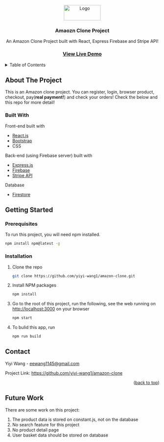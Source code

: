 <!-- PROJECT LOGO -->
<div align="center">
  <a href="https://github.com/yiyi-wang1/amazon-clone">
    <img src="http://media.corporate-ir.net/media_files/IROL/17/176060/Oct18/Amazon%20logo.PNG" alt="Logo" width="120" height="50">
  </a>

  <h3 align="center">Amaozn Clone Project</h3>

  <p align="center">
    An Amazon Clone Project built with React, Express Firebase and Stripe API!
    <br/>
    <h3><a href="https://clone-89948.web.app/"><strong>View Live Demo</strong></a></h3>
  </p>
</div>

<!-- TABLE OF CONTENTS -->
<details>
  <summary>Table of Contents</summary>
  <ol>
    <li>
      <a href="#about-the-project">About The Project</a>
      <ul>
        <li><a href="#built-with">Built With</a></li>
      </ul>
    </li>
    <li>
      <a href="#getting-started">Getting Started</a>
      <ul>
        <li><a href="#prerequisites">Prerequisites</a></li>
        <li><a href="#installation">Installation</a></li>
      </ul>
    </li>
    <li><a href="#contact">Contact</a></li>
    <li><a href="#futurework">Future work</a></li>
  </ol>
</details>



<!-- ABOUT THE PROJECT -->
## About The Project



This is an Amazon clone project. You can register, login, browser product, checkout, pay(**real payment!**) and check your orders!
Check the below and this repo for more detail!

### Built With

Front-end built with 
* [React.js](https://reactjs.org/)
* [Bootstrap](https://getbootstrap.com)
* CSS

Back-end (using Firebase server) built with
* [Express.js](https://expressjs.com/)
* [Firebase](https://firebase.google.com/)
* [Stripe API](https://stripe.com/en-ca)

Database
* [Firestore](https://firebase.google.com/products/firestore)

<!-- GETTING STARTED -->
## Getting Started


### Prerequisites

To run this project, you will need npm installed.

  ```sh
  npm install npm@latest -g
  ```

### Installation

1. Clone the repo
   ```sh
   git clone https://github.com/yiyi-wang1/amazon-clone.git
   ```
2. Install NPM packages
   ```sh
   npm install
   ```
3. Go to the root of this project, run the following, see the web running on [http://localhost:3000](http://localhost:3000) on your browser

   ```sh
   npm start
   ```
4. To bulid this app, run 
   ```sh
   npm run build
   ```



<!-- CONTACT -->
## Contact

Yiyi Wang - eewang1145@gmail.com

Project Link: https://github.com/yiyi-wang1/amazon-clone

<p align="right">(<a href="#top">back to top</a>)</p>



<!-- FUTUREWORK -->
## Future Work
There are some work on this project: 
1. The product data is stored on constant.js, not on the database
2. No search feature for this project
3. No product detail page
4. User basket data should be stored on database

